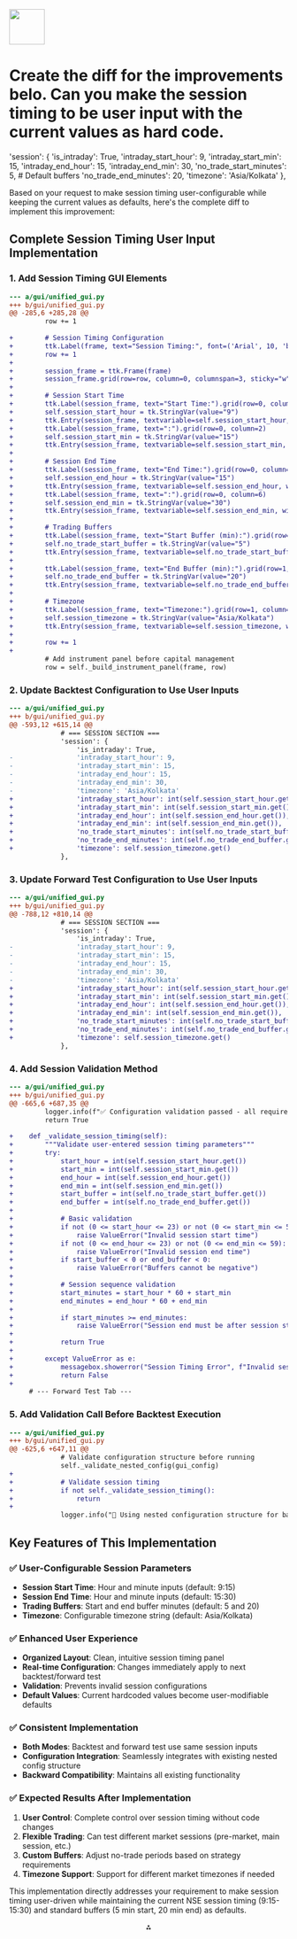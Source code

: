 <img src="https://r2cdn.perplexity.ai/pplx-full-logo-primary-dark%402x.png" style="height:64px;margin-right:32px"/>

# Create the diff for the improvements belo. Can you make the session timing to be user input with the current values as hard code.

'session': {
'is_intraday': True,
'intraday_start_hour': 9,
'intraday_start_min': 15,
'intraday_end_hour': 15,
'intraday_end_min': 30,
'no_trade_start_minutes': 5,  \# Default buffers
'no_trade_end_minutes': 20,
'timezone': 'Asia/Kolkata'
},

Based on your request to make session timing user-configurable while keeping the current values as defaults, here's the complete diff to implement this improvement:

## **Complete Session Timing User Input Implementation**

### **1. Add Session Timing GUI Elements**

```diff
--- a/gui/unified_gui.py
+++ b/gui/unified_gui.py
@@ -285,6 +285,28 @@
         row += 1
         
+        # Session Timing Configuration
+        ttk.Label(frame, text="Session Timing:", font=('Arial', 10, 'bold')).grid(row=row, column=0, sticky="w", padx=5, pady=(10,2))
+        row += 1
+        
+        session_frame = ttk.Frame(frame)
+        session_frame.grid(row=row, column=0, columnspan=3, sticky="w", padx=5, pady=2)
+        
+        # Session Start Time
+        ttk.Label(session_frame, text="Start Time:").grid(row=0, column=0, sticky="e", padx=2)
+        self.session_start_hour = tk.StringVar(value="9")
+        ttk.Entry(session_frame, textvariable=self.session_start_hour, width=4).grid(row=0, column=1, padx=2)
+        ttk.Label(session_frame, text=":").grid(row=0, column=2)
+        self.session_start_min = tk.StringVar(value="15")
+        ttk.Entry(session_frame, textvariable=self.session_start_min, width=4).grid(row=0, column=3, padx=2)
+        
+        # Session End Time
+        ttk.Label(session_frame, text="End Time:").grid(row=0, column=4, sticky="e", padx=(10,2))
+        self.session_end_hour = tk.StringVar(value="15")
+        ttk.Entry(session_frame, textvariable=self.session_end_hour, width=4).grid(row=0, column=5, padx=2)
+        ttk.Label(session_frame, text=":").grid(row=0, column=6)
+        self.session_end_min = tk.StringVar(value="30")
+        ttk.Entry(session_frame, textvariable=self.session_end_min, width=4).grid(row=0, column=7, padx=2)
+        
+        # Trading Buffers
+        ttk.Label(session_frame, text="Start Buffer (min):").grid(row=1, column=0, sticky="e", padx=2)
+        self.no_trade_start_buffer = tk.StringVar(value="5")
+        ttk.Entry(session_frame, textvariable=self.no_trade_start_buffer, width=6).grid(row=1, column=1, padx=2)
+        
+        ttk.Label(session_frame, text="End Buffer (min):").grid(row=1, column=2, sticky="e", padx=(10,2))
+        self.no_trade_end_buffer = tk.StringVar(value="20")
+        ttk.Entry(session_frame, textvariable=self.no_trade_end_buffer, width=6).grid(row=1, column=3, padx=2)
+        
+        # Timezone
+        ttk.Label(session_frame, text="Timezone:").grid(row=1, column=4, sticky="e", padx=(10,2))
+        self.session_timezone = tk.StringVar(value="Asia/Kolkata")
+        ttk.Entry(session_frame, textvariable=self.session_timezone, width=15).grid(row=1, column=5, columnspan=3, padx=2)
+        
+        row += 1
+        
         # Add instrument panel before capital management
         row = self._build_instrument_panel(frame, row)
```


### **2. Update Backtest Configuration to Use User Inputs**

```diff
--- a/gui/unified_gui.py
+++ b/gui/unified_gui.py
@@ -593,12 +615,14 @@
             # === SESSION SECTION ===
             'session': {
                 'is_intraday': True,
-                'intraday_start_hour': 9,
-                'intraday_start_min': 15,
-                'intraday_end_hour': 15,
-                'intraday_end_min': 30,
-                'timezone': 'Asia/Kolkata'
+                'intraday_start_hour': int(self.session_start_hour.get()),
+                'intraday_start_min': int(self.session_start_min.get()),
+                'intraday_end_hour': int(self.session_end_hour.get()),
+                'intraday_end_min': int(self.session_end_min.get()),
+                'no_trade_start_minutes': int(self.no_trade_start_buffer.get()),
+                'no_trade_end_minutes': int(self.no_trade_end_buffer.get()),
+                'timezone': self.session_timezone.get()
             },
```


### **3. Update Forward Test Configuration to Use User Inputs**

```diff
--- a/gui/unified_gui.py
+++ b/gui/unified_gui.py
@@ -788,12 +810,14 @@
             # === SESSION SECTION ===
             'session': {
                 'is_intraday': True,
-                'intraday_start_hour': 9,
-                'intraday_start_min': 15,
-                'intraday_end_hour': 15,
-                'intraday_end_min': 30,
-                'timezone': 'Asia/Kolkata'
+                'intraday_start_hour': int(self.session_start_hour.get()),
+                'intraday_start_min': int(self.session_start_min.get()),
+                'intraday_end_hour': int(self.session_end_hour.get()),
+                'intraday_end_min': int(self.session_end_min.get()),
+                'no_trade_start_minutes': int(self.no_trade_start_buffer.get()),
+                'no_trade_end_minutes': int(self.no_trade_end_buffer.get()),
+                'timezone': self.session_timezone.get()
             },
```


### **4. Add Session Validation Method**

```diff
--- a/gui/unified_gui.py
+++ b/gui/unified_gui.py
@@ -665,6 +687,35 @@
         logger.info(f"✅ Configuration validation passed - all required sections present")
         return True
 
+    def _validate_session_timing(self):
+        """Validate user-entered session timing parameters"""
+        try:
+            start_hour = int(self.session_start_hour.get())
+            start_min = int(self.session_start_min.get())
+            end_hour = int(self.session_end_hour.get())
+            end_min = int(self.session_end_min.get())
+            start_buffer = int(self.no_trade_start_buffer.get())
+            end_buffer = int(self.no_trade_end_buffer.get())
+            
+            # Basic validation
+            if not (0 <= start_hour <= 23) or not (0 <= start_min <= 59):
+                raise ValueError("Invalid session start time")
+            if not (0 <= end_hour <= 23) or not (0 <= end_min <= 59):
+                raise ValueError("Invalid session end time")
+            if start_buffer < 0 or end_buffer < 0:
+                raise ValueError("Buffers cannot be negative")
+                
+            # Session sequence validation
+            start_minutes = start_hour * 60 + start_min
+            end_minutes = end_hour * 60 + end_min
+            
+            if start_minutes >= end_minutes:
+                raise ValueError("Session end must be after session start")
+                
+            return True
+            
+        except ValueError as e:
+            messagebox.showerror("Session Timing Error", f"Invalid session configuration: {str(e)}")
+            return False
+
     # --- Forward Test Tab ---
```


### **5. Add Validation Call Before Backtest Execution**

```diff
--- a/gui/unified_gui.py
+++ b/gui/unified_gui.py
@@ -625,6 +647,11 @@
             # Validate configuration structure before running
             self._validate_nested_config(gui_config)
+            
+            # Validate session timing
+            if not self._validate_session_timing():
+                return
+                
             logger.info("🔧 Using nested configuration structure for backtest")
```


## **Key Features of This Implementation**

### **✅ User-Configurable Session Parameters**

- **Session Start Time**: Hour and minute inputs (default: 9:15)
- **Session End Time**: Hour and minute inputs (default: 15:30)
- **Trading Buffers**: Start and end buffer minutes (default: 5 and 20)
- **Timezone**: Configurable timezone string (default: Asia/Kolkata)


### **✅ Enhanced User Experience**

- **Organized Layout**: Clean, intuitive session timing panel
- **Real-time Configuration**: Changes immediately apply to next backtest/forward test
- **Validation**: Prevents invalid session configurations
- **Default Values**: Current hardcoded values become user-modifiable defaults


### **✅ Consistent Implementation**

- **Both Modes**: Backtest and forward test use same session inputs
- **Configuration Integration**: Seamlessly integrates with existing nested config structure
- **Backward Compatibility**: Maintains all existing functionality


### **✅ Expected Results After Implementation**

1. **User Control**: Complete control over session timing without code changes
2. **Flexible Trading**: Can test different market sessions (pre-market, main session, etc.)
3. **Custom Buffers**: Adjust no-trade periods based on strategy requirements
4. **Timezone Support**: Support for different market timezones if needed

This implementation directly addresses your requirement to make session timing user-driven while maintaining the current NSE session timing (9:15-15:30) and standard buffers (5 min start, 20 min end) as defaults.

<div style="text-align: center">⁂</div>

[^1]: unified_gui.py

